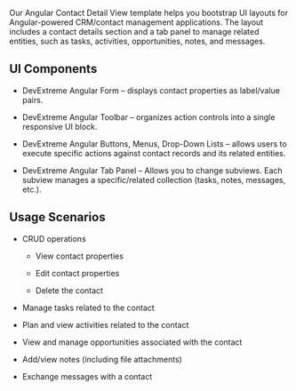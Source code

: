 Our Angular Contact Detail View template helps you bootstrap UI layouts for Angular-powered CRM/contact management applications. The layout includes a contact details section and a tab panel to manage related entities, such as tasks, activities, opportunities, notes, and messages. 
<!--split-->

## UI Components  

- DevExtreme Angular Form – displays contact properties as label/value pairs. 

- DevExtreme Angular Toolbar – organizes action controls into a single responsive UI block. 

- DevExtreme Angular Buttons, Menus, Drop-Down Lists – allows users to execute specific actions against contact records and its related entities. 

- DevExtreme Angular Tab Panel – Allows you to change subviews. Each subview manages a specific/related collection (tasks, notes, messages, etc.). 

## Usage Scenarios 

- CRUD operations 

    - View contact properties 

    - Edit contact properties 

    - Delete the contact 

- Manage tasks related to the contact 

- Plan and view activities related to the contact 

- View and manage opportunities associated with the contact 

- Add/view notes (including file attachments) 

- Exchange messages with a contact 
